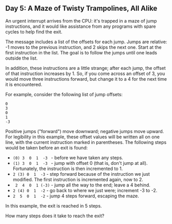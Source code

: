 ## Day 5: A Maze of Twisty Trampolines, All Alike ##

An urgent interrupt arrives from the CPU: it's trapped in a maze of jump instructions, and it would 
like assistance from any programs with spare cycles to help find the exit.

The message includes a list of the offsets for each jump. Jumps are relative: -1 moves to the 
previous instruction, and 2 skips the next one. Start at the first instruction in the list. The goal 
is to follow the jumps until one leads outside the list.

In addition, these instructions are a little strange; after each jump, the offset of that 
instruction increases by 1. So, if you come across an offset of 3, you would move three instructions 
forward, but change it to a 4 for the next time it is encountered.

For example, consider the following list of jump offsets:

```
0
3
0
1
-3
```

Positive jumps ("forward") move downward; negative jumps move upward. For legibility in this 
example, these offset values will be written all on one line, with the current instruction marked in 
parentheses. The following steps would be taken before an exit is found:

* ```(0) 3  0  1  -3 ``` - before we have taken any steps.
* ```(1) 3  0  1  -3 ``` - jump with offset 0 (that is, don't jump at all). Fortunately, the instruction 
  is then incremented to 1.
* ``` 2 (3) 0  1  -3 ``` - step forward because of the instruction we just modified. The first instruction 
  is incremented again, now to 2.
* ``` 2  4  0  1 (-3)``` - jump all the way to the end; leave a 4 behind.
* ``` 2 (4) 0  1  -2 ``` - go back to where we just were; increment -3 to -2.
* ``` 2  5  0  1  -2 ``` - jump 4 steps forward, escaping the maze.

In this example, the exit is reached in 5 steps.

How many steps does it take to reach the exit?
